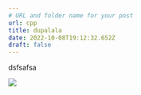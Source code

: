 ```yaml
---
# URL and folder name for your post
url: cpp
title: dupalala
date: 2022-10-08T19:12:32.652Z
draft: false
---
```

dsfsafsa



![](/blog/cpp/thelastgimbus512.jpg)